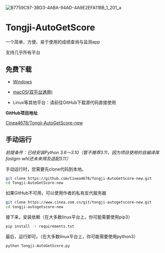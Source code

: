 

![B7759C97-3BD3-4ABA-94AD-4A9E2EFA11BB_1_201_a](https://blogsources-1305284863.file.myqcloud.com/images/B7759C97-3BD3-4ABA-94AD-4A9E2EFA11BB_1_201_a.jpeg)

# Tongji-AutoGetScore

一个简单、方便、易于使用的成绩查询与监测app

支持几乎所有平台

## 免费下载

- [Windows](https://cineaworks-1305284863.cos.accelerate.myqcloud.com/tongji-AutoGetScore-new/1.0.0/Tongji-AutoGetScore-Windows-amd64.zip)

- [macOS(双平台通用)](https://cineaworks-1305284863.cos.accelerate.myqcloud.com/tongji-AutoGetScore-new/1.0.0/Tongji-AutoGetScore-macOS-Universal.dmg)

- Linux等其他平台：请前往GitHub下载源代码直接使用

**GitHub项目地址**

[Cinea4678/Tongji-AutoGetScore-new](https://github.com/Cinea4678/Tongji-AutoGetScore-new)



## 手动运行

*前提条件：已经安装Python 3.6～3.10（暂不推荐3.11，因为项目使用的自编译库fastgm-whl还未来得及适配3.11）*

手动运行时，您需要先clone代码到本地。

```bash
git clone https://github.com/Cinea4678/Tongji-AutoGetScore-new.git
cd Tongji-AutoGetScore-new
```

如果GitHub不可用，可以使用作者的私有反代服务器

```bash
git clone https://www.cinea.com.cn/git/tongji-autogetscore-new.git
cd tongji-autogetscore-new
```

接下来，安装依赖（在大多数linux平台上，你可能需要使用pip3）

```bash
pip install -r requirements.txt 
```

最后，运行即可。（在大多数linux平台上，你可能需要使用python3）

```bash
python Tongji-AutoGetScore.py 
```


